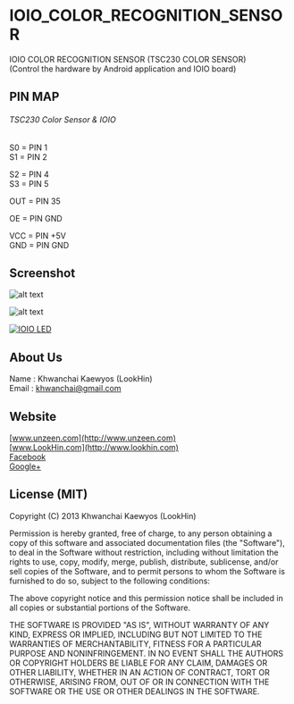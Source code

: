 IOIO_COLOR_RECOGNITION_SENSOR
=============================

IOIO COLOR RECOGNITION SENSOR (TSC230 COLOR SENSOR)  
(Control the hardware by Android application and IOIO board)

## PIN MAP
###### TSC230 Color Sensor & IOIO  
  
S0 = PIN 1  
S1 = PIN 2  
  
S2 = PIN 4  
S3 = PIN 5  
  
OUT = PIN 35  
  
OE = PIN GND  
  
VCC = PIN +5V  
GND = PIN GND  

## Screenshot

![alt text](http://www.unzeen.com/github/IOIO_COLOR_RECOGNITION_SENSOR/2013-10-22-21-26-55.png "TSC230 COLOR SENSOR")

![alt text](http://www.unzeen.com/github/IOIO_COLOR_RECOGNITION_SENSOR/2013-10-22-21.24.44.jpg "TSC230 COLOR SENSOR")

[![IOIO LED](http://img.youtube.com/vi/8YeO8OknX00/0.jpg?LookHin)](http://www.youtube.com/watch?v=8YeO8OknX00)


## About Us
Name : Khwanchai Kaewyos (LookHin)  
Email : khwanchai@gmail.com

## Website
[www.unzeen.com](http://www.unzeen.com)  
[www.LookHin.com](http://www.lookhin.com)  
[Facebook](https://www.facebook.com/LookHin)  
[Google+](https://plus.google.com/u/0/115201343913237885999/posts)




## License (MIT)

Copyright (C) 2013 Khwanchai Kaewyos (LookHin)

Permission is hereby granted, free of charge, to any person obtaining a copy of this software and associated documentation files (the "Software"), to deal in the Software without restriction, including without limitation the rights to use, copy, modify, merge, publish, distribute, sublicense, and/or sell copies of the Software, and to permit persons to whom the Software is furnished to do so, subject to the following conditions:

The above copyright notice and this permission notice shall be included in all copies or substantial portions of the Software.

THE SOFTWARE IS PROVIDED "AS IS", WITHOUT WARRANTY OF ANY KIND, EXPRESS OR IMPLIED, INCLUDING BUT NOT LIMITED TO THE WARRANTIES OF MERCHANTABILITY, FITNESS FOR A PARTICULAR PURPOSE AND NONINFRINGEMENT. IN NO EVENT SHALL THE AUTHORS OR COPYRIGHT HOLDERS BE LIABLE FOR ANY CLAIM, DAMAGES OR OTHER LIABILITY, WHETHER IN AN ACTION OF CONTRACT, TORT OR OTHERWISE, ARISING FROM, OUT OF OR IN CONNECTION WITH THE SOFTWARE OR THE USE OR OTHER DEALINGS IN THE SOFTWARE.
